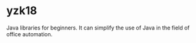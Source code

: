 # yzk18
Java libraries for beginners. It can simplify the use of Java in the field of office automation.

